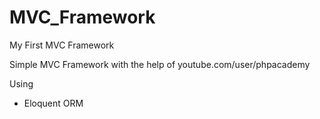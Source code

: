 # MVC_Framework
My First MVC Framework

Simple MVC Framework with the help of youtube.com/user/phpacademy

Using
 - Eloquent ORM
